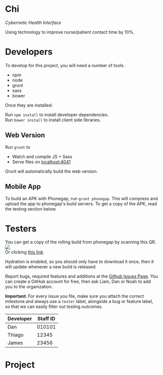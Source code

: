 Chi
===
_Cybernetic Health Interface_

Using technology to improve nurse/patient contact time by 10%.

Developers
==========

To develop for this project, you will need a number of tools.
* npm
* node
* grunt
* sass
* bower

Once they are installed:

Run `npm install` to install developer dependencies.  
Run `bower install` to install client side libraries.  

## Web Version

Run `grunt` to
* Watch and compile JS + Sass
* Serve files on [localhost:4041](localhost:4041)

Grunt will automatically build the web version.

## Mobile App
To build an APK with Phonegap, run `grunt phonegap`. This will compress and upload the app to phonegap's build
servers. To get a copy of the APK, read the testing section below.

Testers
=======
You can get a copy of the rolling build from phonegap by scanning this QR.  
![](https://chart.googleapis.com/chart?chs=116x116&cht=qr&chl=http://build.phonegap.com/apps/994926/install/?qr_key=EX4qsYtfpXmTaKqccWGh&chld=L|1&choe=UTF-8)  
Or clicking [this link](http://build.phonegap.com/apps/994926/install/?qr_key=EX4qsYtfpXmTaKqccWGh&chld=L|1&choe=UTF-8)

Hydration is enabled, so you should only have to download it once, then it will 
update whenever a new build is released.

Report bugs, required features and additions at the [Github Issues Page](https://github.com/AstralDynamics/chi/issues).
You can create a GitHub account for free, then ask Liam, Dan or Noah to add you to the organization.

__Important__: For every issue you file, make sure you attach the correct milestone and always use a `tester` label, alongside a bug or feature label, so that we can easily filter out testing outcomes.

| Developer | Staff ID |
| --------- | -------- |
| Dan       | 010101   |
| Thiago    | 12345    |
| James     | 23456    |


Project
=======
